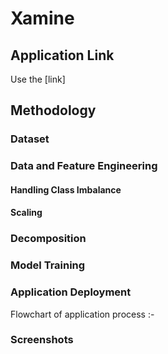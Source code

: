 # Xamine


## Application Link

Use the [link]

## Methodology
### Dataset


### Data and Feature Engineering
#### Handling Class Imbalance


#### Scaling

### Decomposition


### Model Training



### Application Deployment

Flowchart of application process :-



### Screenshots

